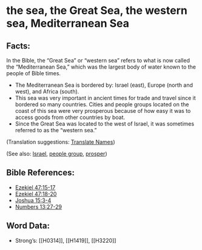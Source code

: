 # the sea, the Great Sea, the western sea, Mediterranean Sea

## Facts:

In the Bible, the “Great Sea” or “western sea” refers to what is now called the “Mediterranean Sea,” which was the largest body of water known to the people of Bible times.

* The Mediterranean Sea is bordered by: Israel (east), Europe (north and west), and Africa (south).
* This sea was very important in ancient times for trade and travel since it bordered so many countries. Cities and people groups located on the coast of this sea were very prosperous because of how easy it was to access goods from other countries by boat.
* Since the Great Sea was located to the west of Israel, it was sometimes referred to as the “western sea.”

(Translation suggestions: [Translate Names](../../translate/translate-names))

(See also: [Israel](../kt/israel.md), [people group](../other/peoplegroup.md), [prosper](../other/prosper.md))

## Bible References:

* [Ezekiel 47:15-17](rc://en/tn/help/ezk/47/15)
* [Ezekiel 47:18-20](rc://en/tn/help/ezk/47/18)
* [Joshua 15:3-4](rc://en/tn/help/jos/15/03)
* [Numbers 13:27-29](rc://en/tn/help/num/13/27)

## Word Data:

* Strong’s: [[H0314]], [[H1419]], [[H3220]]
